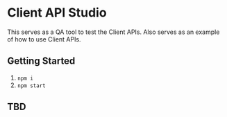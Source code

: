 # Client API Studio

This serves as a QA tool to test the Client APIs. Also serves as an example of how to use Client APIs.

## Getting Started

1. `npm i`
2. `npm start`

## TBD
